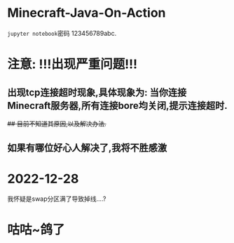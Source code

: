 # Minecraft-Java-On-Action
`jupyter notebook`密码 123456789abc.

# 注意: !!!出现严重问题!!!
## 出现tcp连接超时现象,具体现象为: 当你连接Minecraft服务器,所有连接bore均关闭,提示连接超时.
~~## 目前不知道其原因,以及解决办法.~~
## 如果有哪位好心人解决了,我将不胜感激

# 2022-12-28
我怀疑是swap分区满了导致掉线....?

# 咕咕~鸽了
